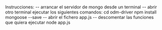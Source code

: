 
Instrucciones:
-- arrancar el servidor de mongo desde un terminal
-- abrir otro terminal ejecutar los siguientes comandos:
	cd odm-driver
	npm install mongoose --save
-- abrir el fichero app.js
-- descomentar las funciones que quiera ejecutar
	node app.js